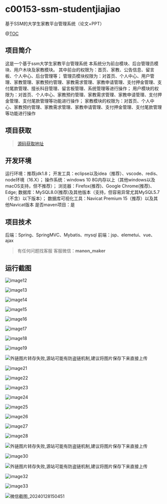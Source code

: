 # c00153-ssm-studentjiajiao
基于SSM的大学生家教平台管理系统（论文+PPT）


@[TOC](基于SSM的大学生家教平台管理系统（论文+PPT）)
## 项目简介
这是一个基于ssm大学生家教平台管理系统
本系统分为前台模块、后台管理员模块、用户木块及家教模块。
其中前台的权限为：首页、家教、公告信息、留言板、个人中心、后台管理等；
管理员模块权限为：对首页、个人中心、用户管理、家教管理、家教预约管理、家教需求管理、家教申请管理、支付押金管理、支付尾款管理、擅长科目管理、留言板管理、系统管理等进行操作；
用户模块的权限为：对首页、个人中心、家教预约管理、家教需求管理、家教申请管理、支付押金管理、支付尾款管理等功能进行操作；
家教模块的权限为：对首页、个人中心、家教预约管理、家教需求管理、家教申请管理、支付押金管理、支付尾款管理等功能进行操作


## 项目获取
> [源码获取地址](http://www.manoncode.cn/details?id=153)

 
## 开发环境

运行环境：推荐jdk1.8；
开发工具：eclipse以及idea（推荐）、vscode、redis、node环境（16.X）；
操作系统：windows 10 8G内存以上（其他windows以及macOS支持，但不推荐）；
浏览器：Firefox(推荐)、Google Chrome(推荐)、Edge;
数据库：MySQL8.0(推荐)及其他版本（支持，但容易异常尤其MySQL5.7（不含）以下版本）；
数据库可视化工具：Navicat Premium 15（推荐）以及其他Navicat版本
是否maven项目：是

## 项目技术
 
后端：Spring、SpringMVC、Mybatis、mysql
前端：jsp、elemetui、vue、ajax


> 有任何问题找客服
客服微信：**manon_maker**
## 运行截图


 ![image12](https://img-blog.csdnimg.cn/img_convert/564d4f1ded1f5049d6455633a673176c.png)

 ![image13](https://img-blog.csdnimg.cn/img_convert/08392b1e291a444db58fdd0759f1272f.png)

 ![image14](https://img-blog.csdnimg.cn/img_convert/dd549e37f17afab54cb034c4f610ac37.png)

 ![image15](https://img-blog.csdnimg.cn/img_convert/bd50a9d84e98171831bae0907742ad0b.png)

 ![image16](https://img-blog.csdnimg.cn/img_convert/5c52d1da2d4a0ec49f3fdeb04ca1371c.png)

 ![image17](https://img-blog.csdnimg.cn/img_convert/7d75f11d6f32aea16705f97ba9c268d9.png)

 ![image18](https://img-blog.csdnimg.cn/img_convert/ebeeda4fa9f1a804be5d77e66f74e9ed.png)

 ![image19](https://img-blog.csdnimg.cn/img_convert/10b61f3dfb226fcd2cfec31032193991.png)

 ![外链图片转存失败,源站可能有防盗链机制,建议将图片保存下来直接上传](https://img-home.csdnimg.cn/images/20230724024159.png?origin_url=http%3A%2F%2Fmanoncode.cn%2Fsyshop%2Fprofile%2Fupload%2F2024%2F01%2F28%2F20240128150524A182.png&pos_id=img-c5cgpT6d-1706433872318)

 ![image21](https://img-blog.csdnimg.cn/img_convert/9c162d3049ab10d50a76534b0491a318.png)

 ![image22](https://img-blog.csdnimg.cn/img_convert/3acb7b6083731ec9a232dc89d1af5a22.png)

 ![image23](https://img-blog.csdnimg.cn/img_convert/a9b76d7af434273a81a973b2a2092202.png)

 ![image24](https://img-blog.csdnimg.cn/img_convert/acc5cea8f7517afb043a771839d2585d.png)

 ![image25](https://img-blog.csdnimg.cn/img_convert/036555dfc36939330901818d7df28697.png)

 ![image26](https://img-blog.csdnimg.cn/img_convert/920046fd1e657a64cc6393b1243dd4f5.png)

 ![image27](https://img-blog.csdnimg.cn/img_convert/0ef93248e9f58d336ea712f76d7c29ff.png)

 ![image28](https://img-blog.csdnimg.cn/img_convert/9559e00d2c10e51b436cef35bb3c3f8c.png)

 ![外链图片转存失败,源站可能有防盗链机制,建议将图片保存下来直接上传](https://img-home.csdnimg.cn/images/20230724024159.png?origin_url=http%3A%2F%2Fmanoncode.cn%2Fsyshop%2Fprofile%2Fupload%2F2024%2F01%2F28%2F20240128150524A191.png&pos_id=img-mHiwoBdo-1706433872322)

 ![image30](https://img-blog.csdnimg.cn/img_convert/2dfc4ba69a28426228ebf508c09a9a6c.png)

 ![外链图片转存失败,源站可能有防盗链机制,建议将图片保存下来直接上传](https://img-home.csdnimg.cn/images/20230724024159.png?origin_url=http%3A%2F%2Fmanoncode.cn%2Fsyshop%2Fprofile%2Fupload%2F2024%2F01%2F28%2F20240128150524A193.png&pos_id=img-IEe4Wgnr-1706433872323)

 ![image32](https://img-blog.csdnimg.cn/img_convert/1e75e40bcf2b9d70ab3f6e8cc70153a3.png)

 ![image33](https://img-blog.csdnimg.cn/img_convert/a41f87656e30601fbd66a923bdca9c65.png)

 ![微信截图_20240128150451](https://img-blog.csdnimg.cn/img_convert/6c24c40c6419f6b0c9d04688a18f7740.png)
